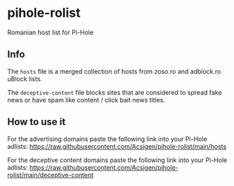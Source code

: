 # pihole-rolist
Romanian host list for Pi-Hole

## Info

The ```hosts``` file is a merged collection of hosts from zoso.ro and adblock.ro uBlock lists.

The ```deceptive-content``` file blocks sites that are considered to spread fake news or have spam like content / click bait news titles.

## How to use it
For the advertising domains paste the following link into your Pi-Hole adlists: <https://raw.githubusercontent.com/Acsigen/pihole-rolist/main/hosts>

For the deceptive content domains paste the following link into your Pi-Hole adlists: <https://raw.githubusercontent.com/Acsigen/pihole-rolist/main/deceptive-content>

